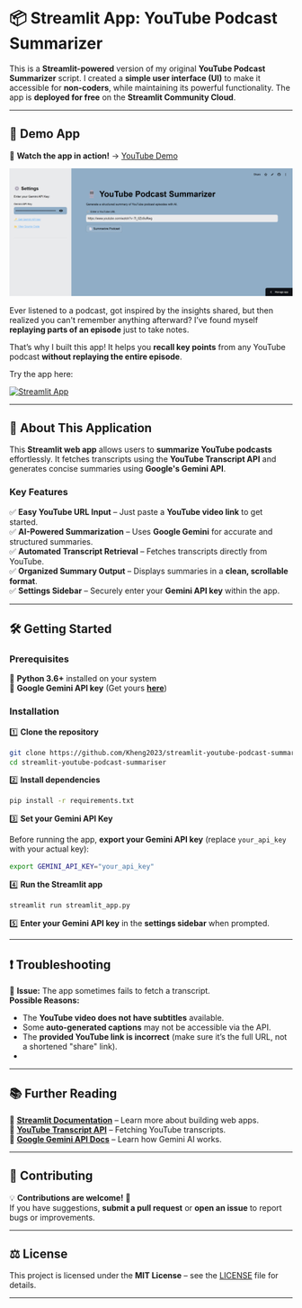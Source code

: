 # 📦 Streamlit App: YouTube Podcast Summarizer  

This is a **Streamlit-powered** version of my original **YouTube Podcast Summarizer** script. I created a **simple user interface (UI)** to make it accessible for **non-coders**, while maintaining its powerful functionality. The app is **deployed for free** on the **Streamlit Community Cloud**.  

---

## 🚀 Demo App  

🎥 **Watch the app in action!** → [YouTube Demo](https://youtu.be/FR1GI0wqvqY)  

![streamlit-youtube-podcast-summarizer.gif](streamlit-youtube-podcast-summarizer.gif)

Ever listened to a podcast, got inspired by the insights shared, but then realized you can't remember anything afterward? I’ve found myself **replaying parts of an episode** just to take notes.  

That’s why I built this app! It helps you **recall key points** from any YouTube podcast **without replaying the entire episode**.  

Try the app here:  

[![Streamlit App](https://static.streamlit.io/badges/streamlit_badge_black_white.svg)](https://youtube-podcast-summarizer.streamlit.app/)  

---

## 🎯 About This Application  

This **Streamlit web app** allows users to **summarize YouTube podcasts** effortlessly. It fetches transcripts using the **YouTube Transcript API** and generates concise summaries using **Google's Gemini API**.  

### **Key Features**  
✅ **Easy YouTube URL Input** – Just paste a **YouTube video link** to get started.  
✅ **AI-Powered Summarization** – Uses **Google Gemini** for accurate and structured summaries.  
✅ **Automated Transcript Retrieval** – Fetches transcripts directly from YouTube.  
✅ **Organized Summary Output** – Displays summaries in a **clean, scrollable format**.  
✅ **Settings Sidebar** – Securely enter your **Gemini API key** within the app.  

---

## 🛠️ Getting Started  

### **Prerequisites**  

🔹 **Python 3.6+** installed on your system  
🔹 **Google Gemini API key** (Get yours **[here](https://ai.google.dev/)**)  

### **Installation**  

1️⃣ **Clone the repository**  

```bash
git clone https://github.com/Kheng2023/streamlit-youtube-podcast-summariser.git
cd streamlit-youtube-podcast-summariser
```

2️⃣ **Install dependencies**  

```bash
pip install -r requirements.txt
```

3️⃣ **Set your Gemini API Key**  

Before running the app, **export your Gemini API key** (replace `your_api_key` with your actual key):  

```bash
export GEMINI_API_KEY="your_api_key"
```

4️⃣ **Run the Streamlit app**  

```bash
streamlit run streamlit_app.py
```

5️⃣ **Enter your Gemini API key** in the **settings sidebar** when prompted.  

---

## ❗ Troubleshooting  

🔹 **Issue:** The app sometimes fails to fetch a transcript.  
**Possible Reasons:**  
- The **YouTube video does not have subtitles** available.  
- Some **auto-generated captions** may not be accessible via the API.  
- The **provided YouTube link is incorrect** (make sure it’s the full URL, not a shortened "share" link).
- 
---

## 📚 Further Reading  

📌 **[Streamlit Documentation](https://docs.streamlit.io/)** – Learn more about building web apps.  
📌 **[YouTube Transcript API](https://github.com/jdepoix/youtube-transcript-api)** – Fetching YouTube transcripts.  
📌 **[Google Gemini API Docs](https://ai.google.dev/gemini-api/docs/)** – Learn how Gemini AI works.  

---

## 🤝 Contributing  

💡 **Contributions are welcome!** 🚀  
If you have suggestions, **submit a pull request** or **open an issue** to report bugs or improvements.  

---

## ⚖️ License  

This project is licensed under the **MIT License** – see the [LICENSE](LICENSE) file for details.  

---
